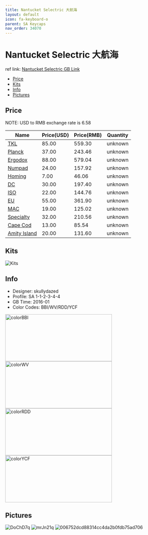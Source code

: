 ```yaml
---
title: Nantucket Selectric 大航海
layout: default
icon: fa-keyboard-o
parent: SA Keycaps
nav_order: 34070
---
```


# Nantucket Selectric 大航海

ref link: [Nantucket Selectric GB Link](https://geekhack.org/index.php?topic=79282.0)

* [Price](#price)
* [Kits](#kits)
* [Info](#info)
* [Pictures](#pictures)


## Price  
NOTE: USD to RMB exchange rate is 6.58

| Name          | Price(USD)    |  Price(RMB) |  Quantity |
| ------------- | ------------- |  ---------- |  -------- |
|[TKL](#tkl)|85.00|559.30|unknown|
|[Planck](#planck)|37.00|243.46|unknown|
|[Ergodox](#ergodox)|88.00|579.04|unknown|
|[Numpad](#numpad)|24.00|157.92|unknown|
|[Homing](#homing)|7.00|46.06|unknown|
|[DC](#dc)|30.00|197.40|unknown|
|[ISO](#iso)|22.00|144.76|unknown|
|[EU](#eu)|55.00|361.90|unknown|
|[MAC](#mac)|19.00|125.02|unknown|
|[Specialty](#specialty)|32.00|210.56|unknown|
|[Cape Cod](#capecod)|13.00|85.54|unknown|
|[Amity Island](#amityisland)|20.00|131.60|unknown|


## Kits
<img src="{{ 'assets/images/sa-keycaps/nantucketselectric/kits_pics/1.jpg' | relative_url }}" alt="Kits" class="image featured">
<img src="{{ 'assets/images/sa-keycaps/nantucketselectric/kits_pics/2.png' | relative_url }}" alt="" class="image featured">


## Info
* Designer: skullydazed
* Profile: SA 1-1-2-3-4-4
* GB Time: 2016-01
* Color Codes: BBI/WV/RDD/YCF  
<img src="{{ 'assets/images/sa-keycaps/SP_ColorCodes/abs/SP_Abs_ColorCodes_BBI.png' | relative_url }}" alt="colorBBI" height="150" width="340">
<img src="{{ 'assets/images/sa-keycaps/SP_ColorCodes/abs/SP_Abs_ColorCodes_WV.png' | relative_url }}" alt="colorWV" height="150" width="340">
<img src="{{ 'assets/images/sa-keycaps/SP_ColorCodes/abs/SP_Abs_ColorCodes_RDD.png' | relative_url }}" alt="colorRDD" height="150" width="340">
<img src="{{ 'assets/images/sa-keycaps/SP_ColorCodes/abs/SP_Abs_ColorCodes_YCF.png' | relative_url }}" alt="colorYCF" height="150" width="340">


## Pictures
<img src="{{ 'assets/images/sa-keycaps/nantucketselectric/rendering_pics/DoChD7q.jpg' | relative_url }}" alt="DoChD7q" class="image featured">
<img src="{{ 'assets/images/sa-keycaps/nantucketselectric/rendering_pics/mrJn21q.jpg' | relative_url }}" alt="mrJn21q" class="image featured">
<img src="{{ 'assets/images/sa-keycaps/nantucketselectric/rendering_pics/006752dcd88314cc4da2b0fdb75ad706.jpg' | relative_url }}" alt="006752dcd88314cc4da2b0fdb75ad706" class="image featured">

